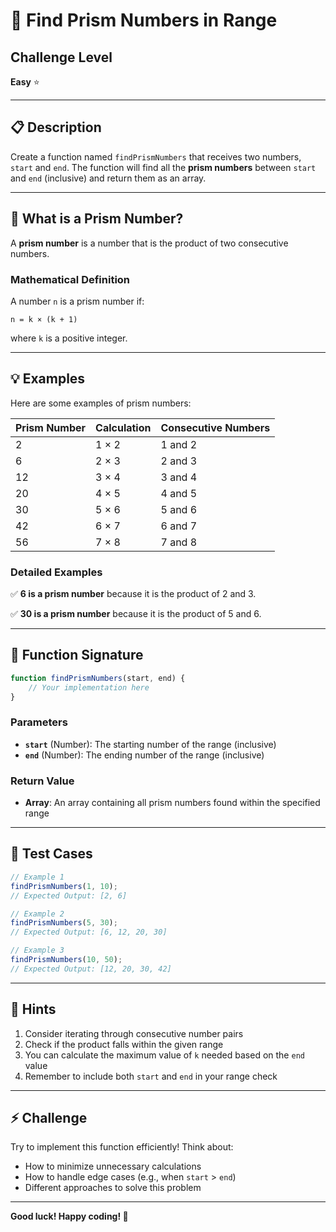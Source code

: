 # 🔢 Find Prism Numbers in Range

## Challenge Level
**Easy** ⭐

---

## 📋 Description

Create a function named `findPrismNumbers` that receives two numbers, `start` and `end`. The function will find all the **prism numbers** between `start` and `end` (inclusive) and return them as an array.

---

## 🎯 What is a Prism Number?

A **prism number** is a number that is the product of two consecutive numbers.

### Mathematical Definition

A number `n` is a prism number if:
```
n = k × (k + 1)
```
where `k` is a positive integer.

---

## 💡 Examples

Here are some examples of prism numbers:

| Prism Number | Calculation | Consecutive Numbers |
|--------------|-------------|---------------------|
| 2            | 1 × 2       | 1 and 2             |
| 6            | 2 × 3       | 2 and 3             |
| 12           | 3 × 4       | 3 and 4             |
| 20           | 4 × 5       | 4 and 5             |
| 30           | 5 × 6       | 5 and 6             |
| 42           | 6 × 7       | 6 and 7             |
| 56           | 7 × 8       | 7 and 8             |

### Detailed Examples

✅ **6 is a prism number** because it is the product of 2 and 3.

✅ **30 is a prism number** because it is the product of 5 and 6.

---

## 📝 Function Signature

```javascript
function findPrismNumbers(start, end) {
    // Your implementation here
}
```

### Parameters

- **`start`** (Number): The starting number of the range (inclusive)
- **`end`** (Number): The ending number of the range (inclusive)

### Return Value

- **Array**: An array containing all prism numbers found within the specified range

---

## 🧪 Test Cases

```javascript
// Example 1
findPrismNumbers(1, 10);
// Expected Output: [2, 6]

// Example 2
findPrismNumbers(5, 30);
// Expected Output: [6, 12, 20, 30]

// Example 3
findPrismNumbers(10, 50);
// Expected Output: [12, 20, 30, 42]
```

---

## 💭 Hints

1. Consider iterating through consecutive number pairs
2. Check if the product falls within the given range
3. You can calculate the maximum value of `k` needed based on the `end` value
4. Remember to include both `start` and `end` in your range check

---

## ⚡ Challenge

Try to implement this function efficiently! Think about:
- How to minimize unnecessary calculations
- How to handle edge cases (e.g., when `start` > `end`)
- Different approaches to solve this problem

---

**Good luck! Happy coding! 🚀**
